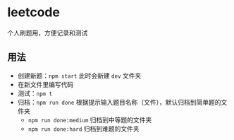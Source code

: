 # leetcode

个人刷题用，方便记录和测试

## 用法

  - 创建新题：`npm start` 此时会新建 `dev` 文件夹
  - 在新文件里编写代码
  - 测试：`npm t`
  - 归档：`npm run done` 根据提示输入题目名称（文件），默认归档到简单题的文件夹
    - `npm run done:medium` 归档到中等题的文件夹
    - `npm run done:hard` 归档到难题的文件夹
